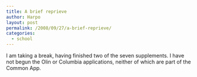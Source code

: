 ```yaml
---
title: A brief reprieve
author: Harpo
layout: post
permalink: /2008/09/27/a-brief-reprieve/
categories:
  - school
---
```

I am taking a break, having finished two of the seven supplements. I have not begun the Olin or Columbia applications, neither of which are part of the Common App.